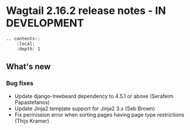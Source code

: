 # Wagtail 2.16.2 release notes - IN DEVELOPMENT

```eval_rst
.. contents::
    :local:
    :depth: 1
```

## What's new

### Bug fixes

 * Update django-treebeard dependency to 4.5.1 or above (Serafeim Papastefanos)
 * Update Jinja2 template support for Jinja2 3.x (Seb Brown)
 * Fix permission error when sorting pages having page type restrictions (Thijs Kramer)
